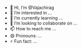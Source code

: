 - 👋 Hi, I’m @Vajachirag
- 👀 I’m interested in ...
- 🌱 I’m currently learning ...
- 💞️ I’m looking to collaborate on ...
- 📫 How to reach me ...
- 😄 Pronouns: ...
- ⚡ Fun fact: ...

<!---
Vajachirag/Vajachirag is a ✨ special ✨ repository because its `README.md` (this file) appears on your GitHub profile.
You can click the Preview link to take a look at your changes.
--->
